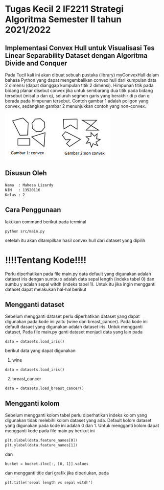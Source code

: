 # Tugas Kecil 2 IF2211 Strategi Algoritma Semester II tahun 2021/2022

## Implementasi Convex Hull untuk Visualisasi Tes Linear Separability Dataset dengan Algoritma Divide and Conquer

Pada Tucil kali ini akan dibuat sebuah pustaka (library) myConvexHull dalam bahasa Python yang dapat mengembalikan convex hull dari kumpulan data 2 dimensi (dapat dianggap kumpulan titik 2 dimensi). Himpunan titik pada bidang planar disebut convex jika untuk sembarang dua titik pada bidang tersebut (misal p dan q), seluruh segmen garis yang berakhir di p dan q berada pada himpunan tersebut. Contoh gambar 1 adalah poligon yang convex, sedangkan gambar 2 menunjukkan contoh yang non-convex.

<img src="img/image1.png" alt="Alt text" title="Optional title">

## Disusun Oleh

```
Nama  : Mahesa Lizardy
NIM   : 13520116
Kelas : 2
```

## Cara Penggunaan

lakukan command berikut pada terminal

```
python src/main.py
```

setelah itu akan ditampilkan hasil convex hull dari dataset yang dipilih

# !!!!Tentang Kode!!!!

Perlu diperhatikan pada file main.py data default yang digunakan adalah dataset iris dengan sumbu x adalah data sepal length (indeks tabel 0) dan sumbu y adalah sepal witdh (indeks tabel 1). Untuk itu jika ingin mengganti dataset dapat melakukan hal-hal berikut

## Mengganti dataset

Sebelum mengganti dataset perlu diperhatikan dataset yang dapat digunakan pada kode ini yaitu (wine dan breast_cancer). Pada kode ini default dasaet yang digunakan adalah dataset iris. Untuk mengganti dataset, Pada file main.py ganti dataset menjadi data yang lain pada

```
data = datasets.load_iris()
```

berikut data yang dapat digunakan

1. wine

```
data = datasets.load_iris()
```

2. breast_cancer

```
data = datasets.load_breast_cancer()
```

## Mengganti kolom

Sebelum mengganti kolom tabel perlu diperhatikan indeks kolom yang digunakan tidak melebihi kolom dataset yang ada. Default kolom dataset yang digunakan pada kode ini adalah 0 dan 1. Untuk mengganti kolom dapat mengganti kode pada file main.py berikut ini

```
plt.xlabel(data.feature_names[0])
plt.ylabel(data.feature_names[1])
```

dan

```
bucket = bucket.iloc[:, [0, 1]].values
```

dan mengganti title dari grafik jika diperlukan, pada

```
plt.title('sepal length vs sepal witdh')
```

